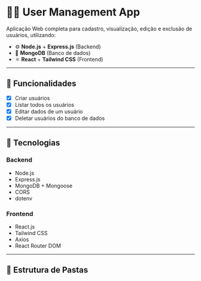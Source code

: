 # 🧑‍💼 User Management App

Aplicação Web completa para cadastro, visualização, edição e exclusão de usuários, utilizando:

- ⚙️ **Node.js** + **Express.js** (Backend)
- 🍃 **MongoDB** (Banco de dados)
- ⚛️ **React** + **Tailwind CSS** (Frontend)

---

## 🚀 Funcionalidades

- [x] Criar usuários
- [x] Listar todos os usuários
- [x] Editar dados de um usuário
- [x] Deletar usuários do banco de dados

---

## 🧩 Tecnologias

### Backend
- Node.js
- Express.js
- MongoDB + Mongoose
- CORS
- dotenv

### Frontend
- React.js
- Tailwind CSS
- Axios
- React Router DOM

---

## 📁 Estrutura de Pastas

